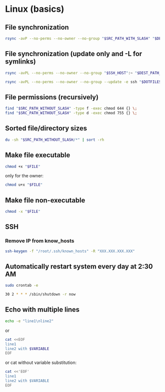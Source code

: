 # Linux (basics)

## File synchronization

```bash
rsync -avP --no-perms --no-owner --no-group "$SRC_PATH_WITH_SLASH" "$DEST_PATH_WITHOUT_SLASH"
```

## File synchronization (update only and -L for symlinks)

```bash
rsync -avPL --no-perms --no-owner --no-group "$SSH_HOST":~ "$DEST_PATH_WITHOUT_SLASH"
```

```bash
rsync -avPL --no-perms --no-owner --no-group --update -e ssh "$DOTFILES_DIR" "$SSH_HOST":~
```

## File permissions (recursively)

```bash
find "$SRC_PATH_WITHOUT_SLASH" -type f -exec chmod 644 {} \;
find "$SRC_PATH_WITHOUT_SLASH" -type d -exec chmod 755 {} \;
```

## Sorted file/directory sizes

```bash
du -sh "$SRC_PATH_WITHOUT_SLASH/*" | sort -rh
```

## Make file executable

```bash
chmod +x "$FILE"
```

only for the owner:

```bash
chmod u+x "$FILE"
```

## Make file non-executable

```bash
chmod -x "$FILE"
```

## SSH

### Remove IP from know_hosts

```bash
ssh-keygen -f "/root/.ssh/known_hosts" -R "XXX.XXX.XXX.XXX"
```

## Automatically restart system every day at 2:30 AM

```bash
sudo crontab -e
```

```bash
30 2 * * * /sbin/shutdown -r now
```

## Echo with multiple lines

```bash
echo -e "line1\nline2"
```

or

```bash
cat <<EOF
line1
line2 with $VARIABLE
EOF
```

or cat without variable substitution:

```bash
cat <<'EOF'
line1
line2 with $VARIABLE
EOF
```
